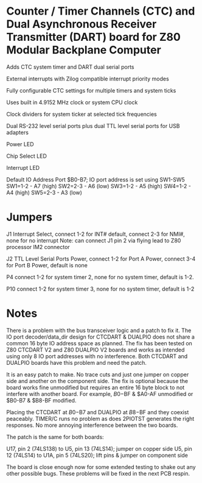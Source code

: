 # Counter / Timer Channels (CTC) and Dual Asynchronous Receiver Transmitter (DART) board for Z80 Modular Backplane Computer

Adds CTC system timer and DART dual serial ports

External interrupts with Zilog compatible interrupt priority modes

Fully configurable CTC settings for multiple timers and system ticks

Uses built in 4.9152 MHz clock or system CPU clock

Clock dividers for system ticker at selected tick frequencies

Dual RS-232 level serial ports plus dual TTL level serial ports for USB adapters

Power LED

Chip Select LED

Interrupt LED

Default IO Address Port $B0-B7; IO port address is set using SW1-SW5
SW1=1-2 - A7 (high)
SW2=2-3 - A6 (low)
SW3=1-2 - A5 (high)
SW4=1-2 - A4 (high)
SW5=2-3 - A3 (low)

# Jumpers

J1 Interrupt Select, connect 1-2 for INT# default, connect 2-3 for NMI#, none for no interrupt
Note: can connect J1 pin 2 via flying lead to Z80 processor IM2 connector

J2 TTL Level Serial Ports Power, connect 1-2 for Port A Power, connect 3-4 for Port B Power, default is none

P4 connect 1-2 for system timer 2, none for no system timer, default is 1-2.

P10 connect 1-2 for system timer 3, none for no system timer, default is 1-2

# Notes

There is a problem with the bus transceiver logic and a patch to fix it.  The IO port decoder/data_dir design for CTCDART & DUALPIO does not share a common 16 byte IO address space as planned.  The fix has been tested on Z80 CTCDART V2 and Z80 DUALPIO V2 boards and works as intended using only 8 IO port addresses with no interference.  Both CTCDART and DUALPIO boards have this problem and need the patch.

It is an easy patch to make.  No trace cuts and just one jumper on copper side and another on the component side.  The fix is optional because the board works fine unmodified but requires an entire 16 byte block to not interfere with another board.  For example, $B0-$BF & $A0-AF unmodified or $B0-B7 & $B8-BF modified.

Placing the CTCDART at $B0-$B7 and DUALPIO at $B8-$BF and they coexist peaceably. TIMER/C runs no problem as does 2PIOTST generates the right responses. No more annoying interference between the two boards.

The patch is the same for both boards:

U17, pin 2 (74LS138) to U5, pin 13 (74LS14); jumper on copper side
U5, pin 12 (74LS14) to U1A, pin 5 (74LS20); lift pins & jumper on component side

The board is close enough now for some extended testing to shake out any other possible bugs. These problems will be fixed in the next PCB respin.
